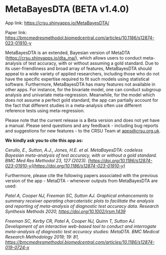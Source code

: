 # MetaBayesDTA (BETA v1.4.0)

App link: <https://crsu.shinyapps.io/MetaBayesDTA/>

Paper link: <https://bmcmedresmethodol.biomedcentral.com/articles/10.1186/s12874-023-01910-y>

MetaBayesDTA is an extended, Bayesian version of MetaDTA (<https://crsu.shinyapps.io/dta_ma/>), which allows users to conduct meta-analysis of test accuracy, with or without assuming a gold standard. Due to its user-friendliness and broad array of features, MetaBayesDTA should appeal to a wide variety of applied researchers, including those who do not have the specific expertise required to fit such models using statistical software. Furthermore, MetaBayesDTA has many features not available in other apps. For instance, for the bivariate model, one can conduct subgroup analysis and univariate meta-regression. Meanwhile, for the model which does not assume a perfect gold standard, the app can partially account for the fact that different studies in a meta-analysis often use different reference tests using meta-regression.

Please note that the current release is a Beta version and does not yet have a manual. Please send questions and any feedback - including bug reports and suggestions for new features - to the CRSU Team at [apps@crsu.org.uk](mailto:apps@crsu.org.uk).

**We kindly ask you to cite this app as:**

*Cerullo, E., Sutton, A.J., Jones, H.E. et al. MetaBayesDTA: codeless Bayesian meta-analysis of test accuracy, with or without a gold standard. BMC Med Res Methodol 23, 127 (2023). [https://doi.org/10.1186/s12874-023-01910-y](https://doi.org/10.1186/s12874-023-01910-y)*

Furthermore, please cite the following papers associated with the previous version of the app - MetaDTA - whenever outputs from MetaBayesDTA are used:

*Patel A, Cooper NJ, Freeman SC, Sutton AJ. Graphical enhancements to summary receiver operating charcateristic plots to facilitate the analysis and reporting of meta-analysis of diagnostic test accuracy data. Research Synthesis Methods 2020, <https://doi.org/10.1002/jrsm.1439>*

*Freeman SC, Kerby CR, Patel A, Cooper NJ, Quinn T, Sutton AJ. Development of an interactive web-based tool to conduct and interrogate meta-analysis of diagnostic test accuracy studies: MetaDTA. BMC Medical Research Methodology 2019; 19: 81, <https://bmcmedresmethodol.biomedcentral.com/articles/10.1186/s12874-019-0724-x>*
